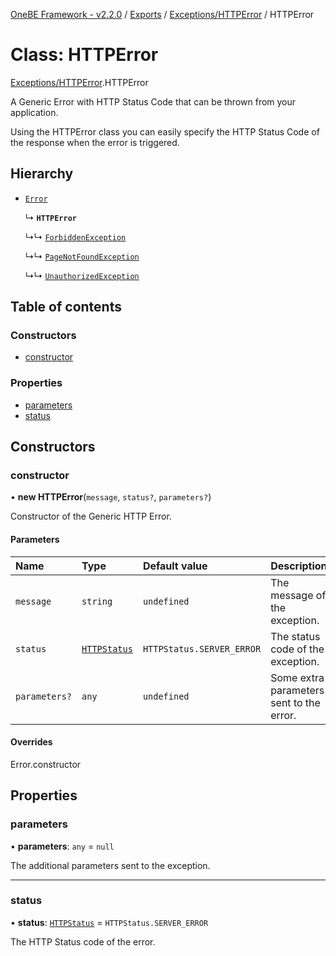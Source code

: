 [OneBE Framework - v2.2.0](../README.md) / [Exports](../modules.md) / [Exceptions/HTTPError](../modules/Exceptions_HTTPError.md) / HTTPError

# Class: HTTPError

[Exceptions/HTTPError](../modules/Exceptions_HTTPError.md).HTTPError

A Generic Error with HTTP Status Code that can be thrown from your application.

Using the HTTPError class you can easily specify the HTTP Status Code of the response
when the error is triggered.

## Hierarchy

- [`Error`]( https://developer.mozilla.org/en-US/docs/Web/JavaScript/Reference/Global_Objects/Error )

  ↳ **`HTTPError`**

  ↳↳ [`ForbiddenException`](Exceptions_ForbiddenException.ForbiddenException.md)

  ↳↳ [`PageNotFoundException`](Exceptions_PageNotFoundException.PageNotFoundException.md)

  ↳↳ [`UnauthorizedException`](Exceptions_UnauthorizedException.UnauthorizedException.md)

## Table of contents

### Constructors

- [constructor](Exceptions_HTTPError.HTTPError.md#constructor)

### Properties

- [parameters](Exceptions_HTTPError.HTTPError.md#parameters)
- [status](Exceptions_HTTPError.HTTPError.md#status)

## Constructors

### constructor

• **new HTTPError**(`message`, `status?`, `parameters?`)

Constructor of the Generic HTTP Error.

#### Parameters

| Name | Type | Default value | Description |
| :------ | :------ | :------ | :------ |
| `message` | `string` | `undefined` | The message of the exception. |
| `status` | [`HTTPStatus`](../enums/HTTP_HTTPStatus.HTTPStatus.md) | `HTTPStatus.SERVER_ERROR` | The status code of the exception. |
| `parameters?` | `any` | `undefined` | Some extra parameters sent to the error. |

#### Overrides

Error.constructor

## Properties

### parameters

• **parameters**: `any` = `null`

The additional parameters sent to the exception.

___

### status

• **status**: [`HTTPStatus`](../enums/HTTP_HTTPStatus.HTTPStatus.md) = `HTTPStatus.SERVER_ERROR`

The HTTP Status code of the error.
